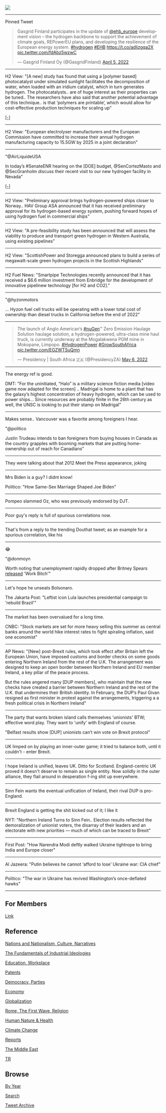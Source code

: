 <img src="https://drive.google.com/uc?export=view&id=1B2wf9R7AMH1d7Vw6e2mucLbIQ5NSjir7"/>

---

Pinned Tweet

<blockquote class="twitter-tweet"><p lang="en" dir="ltr">Gasgrid Finland participates in the update of <a href="https://twitter.com/ehb_europe?ref_src=twsrc%5Etfw">@ehb_europe</a> development vision – the hydrogen backbone to support the achievement of climate goals, REPowerEU plans, and developing the resilience of the European energy system. <a href="https://twitter.com/hashtag/hydrogen?src=hash&amp;ref_src=twsrc%5Etfw">#hydrogen</a> <a href="https://twitter.com/hashtag/EHB?src=hash&amp;ref_src=twsrc%5Etfw">#EHB</a> <a href="https://t.co/adljzgqa2X">https://t.co/adljzgqa2X</a> <a href="https://t.co/fdAbz5wzwC">pic.twitter.com/fdAbz5wzwC</a></p>&mdash; Gasgrid Finland Oy (@GasgridFinland) <a href="https://twitter.com/GasgridFinland/status/1511248215798161410?ref_src=twsrc%5Etfw">April 5, 2022</a></blockquote> <script async src="https://platform.twitter.com/widgets.js" charset="utf-8"></script>

---

H2 View: "[A new] study has found that using a [polymer based]
photocatalyst under simulated sunlight facilitates the decomposition
of water, when loaded with an iridium catalyst, which in turn
generates hydrogen. The photocatalysts.. are of huge interest as their
properties can be tuned.. The researchers have also said that another
potential advantage of this technique.. is that ‘polymers are
printable’, which would allow for cost-effective production techniques
for scaling up"

[[-]](https://www.h2-view.com/story/study-suggests-solar-energy-potential-solution-for-green-hydrogen-production/)

---

H2 View: "European electrolyser manufacturers and the European
Commission have committed to increase their annual hydrogen
manufacturing capacity to 15.5GW by 2025 in a joint declaration"

---

"@AirLiquideUSA

In today’s \#SenateENR hearing on the [DOE] budget, @SenCortezMasto
and @SecGranholm discuss their recent visit to our new hydrogen
facility in Nevada"

[[-]](https://mobile.twitter.com/AirLiquideUSA/status/1522318903204093954)

---

H2 View: "Preliminary approval brings hydrogen-powered ships closer to
Norway.. HAV Group ASA announced that it has received preliminary
approval for its hydrogen-based energy system, pushing forward hopes
of using hydrogen fuel in commercial ships"

---

H2 View: "A pre-feasibility study has been announced that will assess
the viability to produce and transport green hydrogen in Western
Australia, using existing pipelines"

---

H2 View: "ScottishPower and Storegga announced plans to build a series
of megawatt-scale green hydrogen projects in the Scottish Highlands"

---

H2 Fuel News: "Smartpipe Technologies recently announced that it has
received a $6.6 million investment from Enbridge for the development
of innovative pipelinew technology [for H2 and CO2]."

---

"@hyzonmotors

... Hyzon fuel cell trucks will be operating with a lower total cost
of ownership than diesel trucks in California before the end of 2022"

---

<blockquote class="twitter-tweet"><p lang="en" dir="ltr">The launch of Anglo American’s <a href="https://twitter.com/hashtag/nuGen?src=hash&amp;ref_src=twsrc%5Etfw">#nuGen</a>™️ Zero Emission Haulage Solution haulage solution, a hydrogen-powered, ultra-class mine haul truck, is currently underway at the Mogalakwena PGM mine in Mokopane, Limpopo. <a href="https://twitter.com/hashtag/HydrogenPower?src=hash&amp;ref_src=twsrc%5Etfw">#HydrogenPower</a> <a href="https://twitter.com/hashtag/GrowSouthAfrica?src=hash&amp;ref_src=twsrc%5Etfw">#GrowSouthAfrica</a> <a href="https://t.co/EGZWTSuQmn">pic.twitter.com/EGZWTSuQmn</a></p>&mdash; Presidency | South Africa 🇿🇦 (@PresidencyZA) <a href="https://twitter.com/PresidencyZA/status/1522526875209371650?ref_src=twsrc%5Etfw">May 6, 2022</a></blockquote> <script async src="https://platform.twitter.com/widgets.js" charset="utf-8"></script>

---

The energy ref is good. 

DMT: "For the uninitiated, “Halo” is a military science fiction media
[video game now adapted for the screen] .. Madrigal is home to a plant
that has the galaxy’s highest concentration of heavy hydrogen, which
can be used to power ships... Since resources are probably finite in
the 26th century as well, the UNSC is looking to put their stamp on
Madrigal"

---

Makes sense.. Vancouver was a favorite among foreigners I hear.

"@politico

Justin Trudeau intends to ban foreigners from buying houses in Canada
as the country grapples with booming markets that are putting
home-ownership out of reach for Canadians"

---

They were talking about that 2012 Meet the Press appearance, joking

---

Mrs Biden is a guy? I didnt know!

Politico: "How Same-Sex Marriage Shaped Joe Biden"

---

Pompeo slammed Oz, who was previously endorsed by DJT. 

---

Poor guy's reply is full of spurious correlations now.

---

That's from a reply to the trending Douthat tweet; as an example for a
spurious correlation, like his 

---

😂 

"@donmoyn

Worth noting that unemployment rapidly dropped after Britney Spears
[released](https://pbs.twimg.com/media/FSFHKPDWQAEFlbU?format=jpg&name=small)
'Work Bitch'"

---

Let's hope he unseats Bolsonaro.

The Jakarta Post: "Leftist icon Lula launches presidential campaign to 'rebuild Brazil'"

---

The market has been overvalued for a long time. 

CNBC: "Stock markets are set for more heavy selling this summer as
central banks around the world hike interest rates to fight spiraling
inflation, said one economist"

---

AP News: "[New] post-Brexit rules, which took effect after Britain
left the European Union, have imposed customs and border checks on
some goods entering Northern Ireland from the rest of the U.K. The
arrangement was designed to keep an open border between Northern
Ireland and EU member Ireland, a key pillar of the peace process.

But the rules angered many [DUP members], who maintain that the new
checks have created a barrier between Northern Ireland and the rest of
the U.K. that undermines their British identity. In February, the
DUP’s Paul Givan resigned as first minister in protest against the
arrangements, triggering a a fresh political crisis in Northern
Ireland"

---

The party that wants broken island calls themselves 'unionists' BTW;
effective word play. They want to 'unify' with England of course.

"Belfast results show [DUP] unionists can’t win vote on Brexit protocol"

---

UK limped on by playing an inner-outer game; it tried to balance both,
until it couldn't - enter Brexit. 

---

I hope Ireland is unified, leaves UK. Ditto for Scotland.
England-centric UK proved it doesn't deserve to remain as single
entity. Now solidly in the outer alliance, they flail around in
desperation f-ing shit up everywhere. 

---

Sinn Fein wants the eventual unification of Ireland, their rival DUP
is pro-England.

---

Brexit England is getting the shit kicked out of it; I like it

NYT: "Northern Ireland Turns to Sinn Fein.. Election results reflected the
demoralization of unionist voters, the disarray of their leaders and
an electorate with new priorities — much of which can be traced to
Brexit"

---

First Post: "How Narendra Modi deftly walked Ukraine tightrope to
bring India and Europe closer"

---

Al Jazeera: "Putin believes he cannot ‘afford to lose’ Ukraine war: CIA chief"

---

Politico: "The war in Ukraine has revived Washington’s once-deflated hawks"

---

## For Members

[Link](https://thirdwave-members.herokuapp.com)

## Reference

[Nations and Nationalism, Culture, Narratives](/2013/02/nations-and-nationalism.md)

[The Fundamentals of Industrial Ideologies](/2011/04/fundamentals-of-industrial-ideologies.md)

[Education, Workplace](2017/09/education-workplace.md)

[Patents](/2018/09/patents.md)

[Democracy, Parties](/2016/11/democracy.md)

[Economy](/2018/05/economy.md)

[Globalization](/2018/09/globalization.md)

[Rome, The First Wave, Religion](/2017/12/rome.md)

[Human Nature & Health](/2020/07/human-nature.md)

[Climate Change](/2018/12/climate.md)

[Reports](/2019/05/reports.md)

[The Middle East](/2019/07/middleeast.md)

[TR](../tr)

## Browse

[By Year](years.md)

[Search](search.html)

[Tweet Archive](/tweets/README.md)


